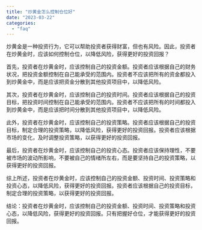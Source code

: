 ```yaml
---
title: "炒黄金怎么控制仓位好"
date: "2023-03-22"
categories: 
  - "faq"
---
```


炒黄金是一种投资行为，它可以帮助投资者获得财富，但也有风险。因此，投资者在炒黄金时，应该如何控制仓位，以降低风险，获得更好的投资回报？

首先，投资者在炒黄金时，应该控制自己的投资金额。投资者应该根据自己的财务状况，把投资金额控制在自己能承受的范围内。投资者不应该把所有的资金都投入到炒黄金中，而是应该把资金分散到其他投资项目中，以降低风险。

其次，投资者在炒黄金时，应该控制自己的投资时间。投资者应该根据自己的投资目标，把投资时间控制在自己能承受的范围内。投资者不应该把所有的时间都投入到炒黄金中，而是应该把时间分散到其他投资项目中，以降低风险。

此外，投资者在炒黄金时，应该控制自己的投资策略。投资者应该根据自己的投资目标，制定合理的投资策略，以降低风险，获得更好的投资回报。投资者应该根据市场的变化，及时调整投资策略，以获得更好的投资回报。

最后，投资者在炒黄金时，应该控制自己的投资心态。投资者应该保持理性，不要被市场的波动所影响，不要被自己的情绪所左右，而是要坚持自己的投资策略，以获得更好的投资回报。

综上所述，投资者在炒黄金时，应该控制自己的投资金额、投资时间、投资策略和投资心态，以降低风险，获得更好的投资回报。投资者应该根据自己的投资目标，制定合理的投资策略，以获得更好的投资回报。

结论：投资者在炒黄金时，应该控制自己的投资金额、投资时间、投资策略和投资心态，以降低风险，获得更好的投资回报。只有把握好仓位，才能获得更好的投资回报。
